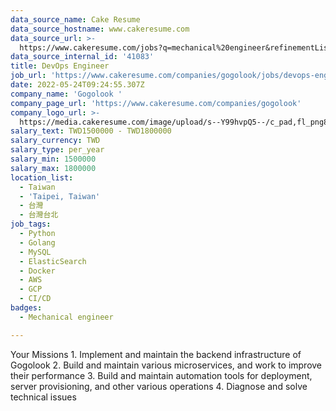 ```yaml
---
data_source_name: Cake Resume
data_source_hostname: www.cakeresume.com
data_source_url: >-
  https://www.cakeresume.com/jobs?q=mechanical%20engineer&refinementList%5Blang_name%5D%5B0%5D=English&refinementList%5Bsalary_type%5D=per_year&range%5Bsalary_range%5D%5Bmin%5D=1000000&page=3
data_source_internal_id: '41083'
title: DevOps Engineer
job_url: 'https://www.cakeresume.com/companies/gogolook/jobs/devops-engineer-be9fbc'
date: 2022-05-24T09:24:55.307Z
company_name: 'Gogolook '
company_page_url: 'https://www.cakeresume.com/companies/gogolook'
company_logo_url: >-
  https://media.cakeresume.com/image/upload/s--Y99hvpQ5--/c_pad,fl_png8,h_200,w_200/v1618254473/gi3vnzovbkfiqffe6fu7.png
salary_text: TWD1500000 - TWD1800000
salary_currency: TWD
salary_type: per_year
salary_min: 1500000
salary_max: 1800000
location_list:
  - Taiwan
  - 'Taipei, Taiwan'
  - 台灣
  - 台灣台北
job_tags:
  - Python
  - Golang
  - MySQL
  - ElasticSearch
  - Docker
  - AWS
  - GCP
  - CI/CD
badges:
  - Mechanical engineer

---
```


Your Missions 1. Implement and maintain the backend infrastructure of Gogolook 2. Build and maintain various microservices, and work to improve their performance 3. Build and maintain automation tools for deployment, server provisioning, and other various operations 4. Diagnose and solve technical issues
